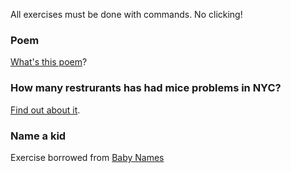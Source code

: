 All exercises must be done with commands. No clicking!

### Poem

[What's this poem](https://github.com/jueyang/commandandcontrol/tree/master/poem)?

### How many restrurants has had mice problems in NYC?

[Find out about it](https://github.com/jueyang/commandandcontrol/tree/master/inspections).

### Name a kid

Exercise borrowed from [Baby Names](https://github.com/armendariz/terminal_recipes/blob/master/baby_names.md)
